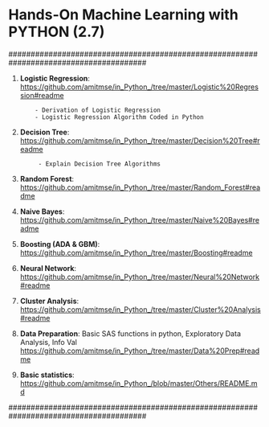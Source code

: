 # Hands-On Machine Learning with PYTHON (2.7)

#######################################################################################

01. **Logistic Regression**: 
    https://github.com/amitmse/in_Python_/tree/master/Logistic%20Regression#readme

            - Derivation of Logistic Regression
            - Logistic Regression Algorithm Coded in Python

3. **Decision Tree**: https://github.com/amitmse/in_Python_/tree/master/Decision%20Tree#readme

            - Explain Decision Tree Algorithms

4. **Random Forest**: https://github.com/amitmse/in_Python_/tree/master/Random_Forest#readme

5. **Naive Bayes**: https://github.com/amitmse/in_Python_/tree/master/Naive%20Bayes#readme

6. **Boosting (ADA & GBM)**: https://github.com/amitmse/in_Python_/tree/master/Boosting#readme

7. **Neural Network**: https://github.com/amitmse/in_Python_/tree/master/Neural%20Network#readme

8. **Cluster Analysis**: https://github.com/amitmse/in_Python_/tree/master/Cluster%20Analysis#readme

9. **Data Preparation**: Basic SAS functions in python, Exploratory Data Analysis, Info Val 
    https://github.com/amitmse/in_Python_/tree/master/Data%20Prep#readme

10. **Basic statistics**:
    https://github.com/amitmse/in_Python_/blob/master/Others/README.md
    
#######################################################################################
